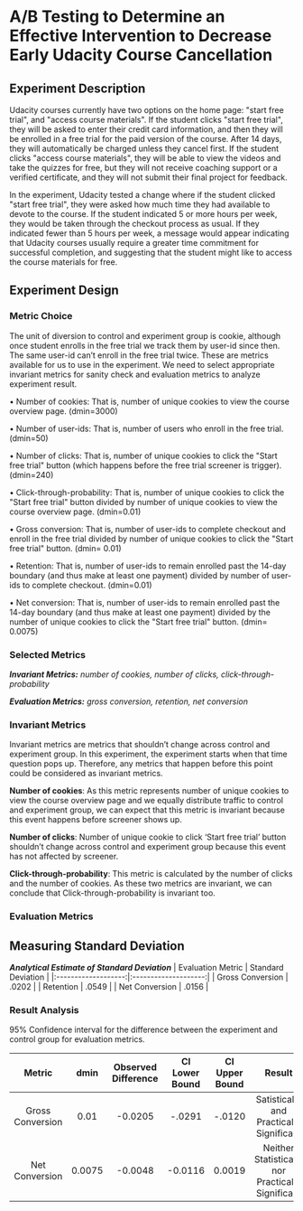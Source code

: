 # A/B Testing to Determine an Effective Intervention to Decrease Early Udacity Course Cancellation

## Experiment Description

Udacity courses currently have two options on the home page: "start free trial", and "access course materials". If the student clicks "start free trial", they will be asked to enter their credit card information, and then they will be enrolled in a free trial for the paid version of the course. After 14 days, they will automatically be charged unless they cancel first. If the student clicks "access course materials", they will be able to view the videos and take the quizzes for free, but they will not receive coaching support or a verified certificate, and they will not submit their final project for feedback.

In the experiment, Udacity tested a change where if the student clicked "start free trial", they were asked how much time they had available to devote to the course. If the student indicated 5 or more hours per week, they would be taken through the checkout process as usual. If they indicated fewer than 5 hours per week, a message would appear indicating that Udacity courses usually require a greater time commitment for successful completion, and suggesting that the student might like to access the course materials for free.

## Experiment Design

### Metric Choice

The unit of diversion to control and experiment group is cookie, although once student enrolls in the free trial we track them by user-id since then. The same user-id can’t enroll in the free trial twice.
These are metrics available for us to use in the experiment. We need to select appropriate invariant metrics for sanity check and evaluation metrics to analyze experiment result. 

•	Number of cookies: That is, number of unique cookies to view the course overview page. (dmin=3000)

•	Number of user-ids: That is, number of users who enroll in the free trial. (dmin=50)

•	Number of clicks: That is, number of unique cookies to click the "Start free trial" button (which happens before the free trial screener is trigger). (dmin=240)

•	Click-through-probability: That is, number of unique cookies to click the "Start free trial" button divided by number of unique cookies to view the course overview page. (dmin=0.01)

•	Gross conversion: That is, number of user-ids to complete checkout and enroll in the free trial divided by number of unique cookies to click the "Start free trial" button. (dmin= 0.01)

•	Retention: That is, number of user-ids to remain enrolled past the 14-day boundary (and thus make at least one payment) divided by number of user-ids to complete checkout. (dmin=0.01)

•	Net conversion: That is, number of user-ids to remain enrolled past the 14-day boundary (and thus make at least one payment) divided by the number of unique cookies to click the "Start free trial" button. (dmin= 0.0075)

### Selected Metrics ###
_**Invariant Metrics:** number of cookies, number of clicks, click-through-probability_

_**Evaluation Metrics:** gross conversion, retention, net conversion_

### Invariant Metrics ###
Invariant metrics are metrics that shouldn’t change across control and experiment group. In this experiment, the experiment starts when that time question pops up. Therefore, any metrics that happen before this point could be considered as invariant metrics. 

**Number of cookies**: As this metric represents number of unique cookies to view the course overview page and we equally distribute traffic to control and experiment group, we can expect that this metric is invariant because this event happens before screener shows up.

**Number of clicks**: Number of unique cookie to click ‘Start free trial’ button shouldn’t change across control and experiment group because this event has not affected by screener. 

**Click-through-probability**: This metric is calculated by the number of clicks and the number of cookies. As these two metrics are invariant, we can conclude that Click-through-probability is invariant too. 

### Evaluation Metrics ###

## Measuring Standard Deviation

**_Analytical Estimate of Standard Deviation_**
| Evaluation Metric | Standard Deviation |
|:-------------------:|:--------------------:|
| Gross Conversion  | .0202 |
| Retention         | .0549 |
| Net Conversion    | .0156 |

### Result Analysis

95% Confidence interval for the difference between the experiment and control group for evaluation metrics.

| Metric | dmin | Observed Difference | CI Lower Bound | CI Upper Bound | Result |
|:------:|:----------:|:----------:|:----------:|:-----------:|:------:|
| Gross Conversion | 0.01 | -0.0205 | -.0291 | -.0120 | Satistically and Practically Significant |
| Net Conversion | 0.0075 | -0.0048 | -0.0116 | 0.0019 | Neither Statistically nor Practically Significant |
